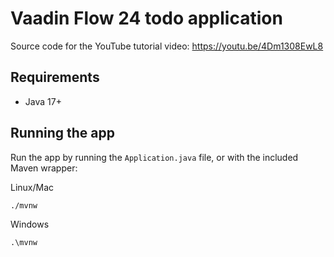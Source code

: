 # Vaadin Flow 24 todo application

Source code for the YouTube tutorial video: https://youtu.be/4Dm1308EwL8

## Requirements

- Java 17+

## Running the app

Run the app by running the `Application.java` file, or with the included Maven wrapper: 

Linux/Mac
```
./mvnw
```

Windows
```
.\mvnw
```